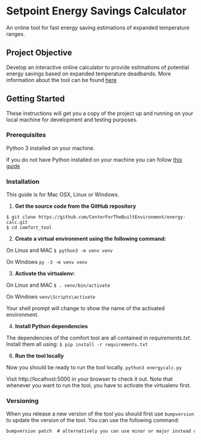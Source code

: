 # Setpoint Energy Savings Calculator

An online tool for fast energy saving estimations of expanded temperature ranges.

## Project Objective

Develop an interactive online calculator to provide estimations of potential energy savings based on expanded temperature deadbands. More information about the tool can be found [here](https://cbe.berkeley.edu/research/setpoint-energy-savings-calculator/)

## Getting Started

These instructions will get you a copy of the project up and running on your local machine for development and testing purposes.

### Prerequisites

Python 3 installed on your machine.

If you do not have Python installed on your machine you can follow [this guide](https://wiki.python.org/moin/BeginnersGuide/Download)

### Installation

This guide is for Mac OSX, Linux or Windows.

1. **Get the source code from the GitHub repository**
```
$ git clone https://github.com/CenterForTheBuiltEnvironment/energy-calc.git
$ cd comfort_tool
```
2. **Create a virtual environment using the following command:**

On Linux and MAC ` $ python3 -m venv venv `

On Windows ` py -3 -m venv venv `

3. **Activate the virtualenv:**

On Linux and MAC ` $ . venv/bin/activate `

On Windows ` venv\Scripts\activate `

Your shell prompt will change to show the name of the activated environment.

4. **Install Python dependencies**

The dependencies of the comfort tool are all contained in *requirements.txt*. 
Install them all using:
`$ pip install -r requirements.txt`

6. **Run the tool locally**

Now you should be ready to run the tool locally.
`python3 energycalc.py`

Visit http://localhost:5000 in your browser to check it out. 
Note that whenever you want to run the tool, you have to activate the virtualenv first.

### Versioning
When you release a new version of the tool you should first use `bumpversion` to update the version of the tool. You can use the following command:
```cmd
bumpversion patch  # alternatively you can use minor or major instead of patch
```